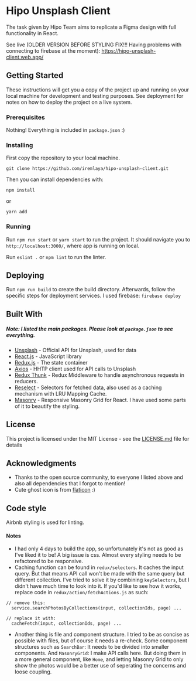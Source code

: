 # Hipo Unsplash Client

The task given by Hipo Team aims to replicate a Figma design with full functionality in React.

See live (OLDER VERSION BEFORE STYLING FIX!!! Having problems with connecting to firebase at the moment):
https://hipo-unsplash-client.web.app/

## Getting Started

These instructions will get you a copy of the project up and running on your local machine for development and testing purposes. See deployment for notes on how to deploy the project on a live system.

### Prerequisites

Nothing! Everything is included in `package.json` :)

### Installing

First copy the repository to your local machine. 
```
git clone https://github.com/iremlaya/hipo-unsplash-client.git
```
Then you can install dependencies with:

```
npm install
```

or

```
yarn add
```
### Running

Run `npm run start` or `yarn start` to run the project. It should navigate you to `http://localhost:3000/`, where app is running on local.

Run `eslint .` or `npm lint` to run the linter.

## Deploying

Run `npm run build` to create the build directory. Afterwards, follow the specific steps for deployment services. I used firebase: `firebase deploy`

## Built With
##### Note: I listed the main packages. Please look at `package.json` to see everything.
* [Unsplash](https://unsplash.com/developers) - Official API for Unsplash, used for data
* [React.js](https://reactjs.org/) - JavaScript library
* [Redux.js](https://redux.js.org/) - The state container
* [Axios](https://github.com/axios/axios) - HHTP client used for API calls to Unsplash
* [Redux Thunk](https://github.com/reduxjs/redux-thunk) - Redux Middleware to handle asynchronous requests in reducers.
* [Reselect](https://github.com/reduxjs/reselect) - Selectors for fetched data, also used as a caching mechanism with LRU Mapping Cache.
* [Masonry](https://github.com/paulcollett/react-masonry-css) - Responsive Masonry Grid for React. I have used some parts of it to beautify the styling.

## License

This project is licensed under the MIT License - see the [LICENSE.md](LICENSE.md) file for details

## Acknowledgments

* Thanks to the open source community, to everyone I listed above and also all dependencies that I forgot to mention!
* Cute ghost icon is from [flaticon](https://www.flaticon.com/free-icon/ghost_1234845?term=ghost&page=1&position=67) :)

## Code style
Airbnb styling is used for linting.

#### Notes
* I had only 4 days to build the app, so unfortunately it's not as good as I've liked it to be! A big issue is css. Almost every styling needs to be refactored to be responsive.
* Caching function can be found in `redux/selectors`. It caches the input query. But that means API call won't be made with the same query but different collection. I've tried to solve it by combining `keySelectors`, but I didn't have much time to look into it. If you'd like to see how it works, replace code in `redux/action/fetchActions.js` as such:
```
// remove this:
  service.searchPhotosByCollections(input, collectionIds, page) ...

// replace it with:
  cacheFetch(input, collectionIds, page) ...
```
* Another thing is file and component structure. I tried to be as concise as possible with files, but of course it needs a re-check. Some component structures such as `SearchBar`: It needs to be divided into smaller components. And `MasonryGrid`: I make API calls here. But doing them in a more general component, like `Home`, and letting Masonry Grid to only show the photos would be a better use of seperating the concerns and loose coupling.